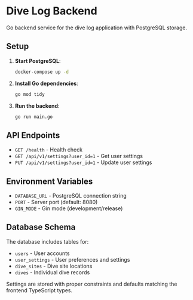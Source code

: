 # Dive Log Backend

Go backend service for the dive log application with PostgreSQL storage.

## Setup

1. **Start PostgreSQL**:
   ```bash
   docker-compose up -d
   ```

2. **Install Go dependencies**:
   ```bash
   go mod tidy
   ```

3. **Run the backend**:
   ```bash
   go run main.go
   ```

## API Endpoints

- `GET /health` - Health check
- `GET /api/v1/settings?user_id=1` - Get user settings
- `PUT /api/v1/settings?user_id=1` - Update user settings

## Environment Variables

- `DATABASE_URL` - PostgreSQL connection string
- `PORT` - Server port (default: 8080)
- `GIN_MODE` - Gin mode (development/release)

## Database Schema

The database includes tables for:
- `users` - User accounts
- `user_settings` - User preferences and settings
- `dive_sites` - Dive site locations
- `dives` - Individual dive records

Settings are stored with proper constraints and defaults matching the frontend TypeScript types.